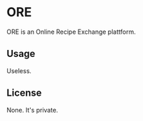 # ORE

ORE is an Online Recipe Exchange plattform.


## Usage

Useless.

## License
None. It's private.